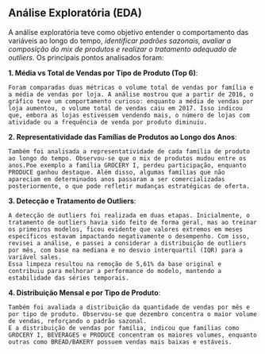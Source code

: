 
##  Análise Exploratória (EDA)

A análise exploratória teve como objetivo entender o comportamento das variáveis ao longo do tempo, *identificar padrões sazonais, avaliar a composição do mix de produtos e realizar o tratamento adequado de outliers*. Os principais pontos analisados foram:

**1. Média vs Total de Vendas por Tipo de Produto (Top 6)**:

    Foram comparadas duas métricas o volume total de vendas por família e a média de vendas por loja. A análise mostrou que a partir de 2016, o gráfico teve um comportamento curioso: enquanto a média de vendas por loja aumentou, o volume total de vendas caiu em 2017. Isso indicou que, embora as lojas estivessem vendendo mais, o número de lojas com atividade ou a frequência de venda por produto diminuiu.

**2. Representatividade das Famílias de Produtos ao Longo dos Anos**:

    Também foi analisada a representatividade de cada família de produto ao longo do tempo. Observou-se que o mix de produtos mudou entre os anos.Poe exemplo a família GROCERY I, perdeu participação, enquanto PRODUCE ganhou destaque. Além disso, algumas famílias que não apareciam em determinados anos passaram a ser comercializadas posteriormente, o que pode refletir mudanças estratégicas de oferta.

**3. Detecção e Tratamento de Outliers**:

    A detecção de outliers foi realizada em duas etapas. Inicialmente, o tratamento de outliers havia sido feito de forma geral, mas ao treinar os primeiros modelos, ficou evidente que valores extremos em meses específicos estavam impactando negativamente o desempenho. Com isso, revisei a análise, e passei a considerar a distribuição de outliers por mês, com base na mediana e no desvio interquartil (IQR) para a variável sales. 
    Essa limpeza resultou na remoção de 5,61% da base original e contribuiu para melhorar a performance do modelo, mantendo a estabilidade das séries temporais.

**4. Distribuição Mensal e por Tipo de Produto**:

    Também foi avaliada a distribuição da quantidade de vendas por mês e por tipo de produto. Observou-se que dezembro concentra o maior volume de vendas, reforçando o padrão sazonal. 
    E a distribuição de vendas por família, indicou que famílias como GROCERY I, BEVERAGES e PRODUCE concentram os maiores volumes, enquanto outras como BREAD/BAKERY possuem vendas mais baixas e estáveis.


